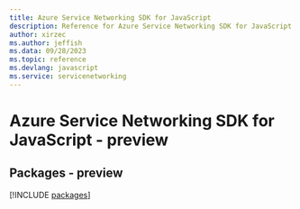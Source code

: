 ```yaml
---
title: Azure Service Networking SDK for JavaScript
description: Reference for Azure Service Networking SDK for JavaScript
author: xirzec
ms.author: jeffish
ms.data: 09/28/2023
ms.topic: reference
ms.devlang: javascript
ms.service: servicenetworking
---
```

# Azure Service Networking SDK for JavaScript - preview
## Packages - preview
[!INCLUDE [packages](service-networking-index.md)]